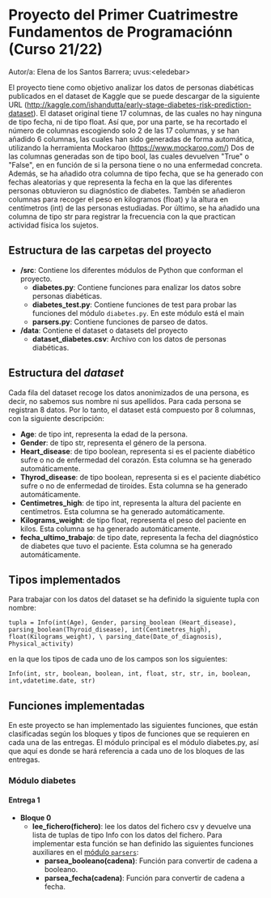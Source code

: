 # Proyecto del Primer Cuatrimestre Fundamentos de Programaciónn (Curso  21/22)
Autor/a: Elena de los Santos Barrera;   uvus:&lt;eledebar&gt;

El proyecto tiene como objetivo analizar los datos de personas diabéticas publicados en el dataset de Kaggle que se puede descargar de la siguiente URL (http://kaggle.com/ishandutta/early-stage-diabetes-risk-prediction-dataset). El dataset original tiene 17 columnas, de las cuales no hay ninguna de tipo fecha, ni de tipo float.
Así que, por una parte, se ha recortado el número de columnas escogiendo solo 2 de las 17 columnas, y se han añadido 6 columnas, las cuales han sido generadas de forma automática, utilizando la herramienta Mockaroo (https://www.mockaroo.com/)
Dos de las columnas generadas son de tipo bool, las cuales devuelven "True" o "False", en en función de si la persona tiene o no una enfermedad concreta. 
Además, se ha añadido otra columna de tipo fecha, que se ha generado con fechas aleatorias y que representa la fecha en la que las diferentes personas obtuvieron su diagnóstico de diabetes.
Tambén se añadieron columnas para recoger el peso en kilogramos (float) y la altura en centímetros (int) de las personas estudiadas.
Por último, se ha añadido una columna de tipo str para registrar la frecuencia con la que practican actividad física los sujetos.          



## Estructura de las carpetas del proyecto

* **/src**: Contiene los diferentes módulos de Python que conforman el proyecto.
    * **diabetes.py**: Contiene funciones para enalizar los datos sobre personas diabéticas.
    * **diabetes_test.py**: Contiene funciones de test para probar las funciones del módulo `diabetes.py`. En este módulo está el main
    * **parsers.py**: Contiene funciones de parseo de datos.
* **/data**: Contiene el dataset o datasets del proyecto
    * **dataset_diabetes.csv**: Archivo con los datos de personas diabéticas.
        
## Estructura del *dataset*

Cada fila del dataset recoge los datos anonimizados de una persona, es decir, no sabemos sus nombre ni sus apellidos. Para cada persona se registran 8 datos. Por lo tanto, el dataset está compuesto por 8 columnas, con la siguiente descripción:

* **Age**: de tipo int, representa la edad de la persona.
* **Gender**: de tipo str, representa el género de la persona.
* **Heart_disease**: de tipo boolean, representa si es el paciente diabético sufre o no de enfermedad del corazón. Esta columna se ha generado automáticamente.
* **Thyrod_disease**: de tipo boolean, representa si es el paciente diabético sufre o no de enfermedad de tiroides. Esta columna se ha generado automáticamente.
* **Centimetres_high**: de tipo int, representa la altura del paciente en centímetros. Esta columna se ha generado automáticamente.
* **Kilograms_weight**: de tipo float, representa el peso del paciente en kilos. Esta columna se ha generado automáticamente.
* **fecha_ultimo_trabajo**: de tipo date, representa la fecha del diagnóstico de diabetes que tuvo el paciente. Esta columna se ha generado automáticamente.

## Tipos implementados

Para trabajar con los datos del dataset se ha definido la siguiente tupla con nombre:

 `tupla = Info(int(Age), Gender, parsing_boolean (Heart_disease), parsing_boolean(Thyroid_disease), int(Centimetres_high), float(Kilograms_weight), \
                         parsing_date(Date_of_diagnosis), Physical_activity)`

en la que los tipos de cada uno de los campos son los siguientes:

`Info(int, str, boolean, boolean, int, float, str, str, in, boolean, int,vdatetime.date, str)`


## Funciones implementadas
En este proyecto se han implementado las siguientes funciones, que están clasificadas según los bloques y tipos de funciones que se requieren en cada una de las entregas.
El módulo principal es el módulo diabetes.py, así que aquí es donde se hará referencia a cada uno de los bloques de las entregas.
### Módulo diabetes

#### Entrega 1

* **Bloque 0**  
  * **lee_fichero(fichero)**: lee los datos del fichero csv y devuelve una lista de tuplas de tipo Info con los datos del fichero. Para implementar esta función se han definido las siguientes funciones auxiliares en el [módulo `parsers`](#módulo-parsers):
    * **parsea_booleano(cadena)**: Función para convertir de cadena a booleano.
    * **parsea_fecha(cadena)**: Función para convertir de cadena a fecha.   
